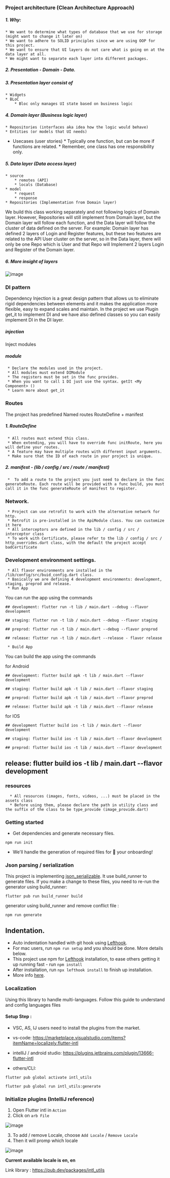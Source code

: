 ### Project architecture (Clean Architecture Approach)
##### 1. Why:
    * We want to determine what types of database that we use for storage (might want to change it later on)
    * We want to adhere to SOLID principles since we are using OOP for this project.
    * We want to ensure that UI layers do not care what is going on at the data layer at all.
    * We might want to separate each layer into different packages.
##### 2. Presentation - Domain - Data.
##### 3. Presentation layer consist of
    * Widgets
    * BLoC
        * Bloc only manages UI state based on business logic

##### 4. Domain layer (Business logic layer)
    * Repositories (interfaces aka idea how the logic would behave)
    * Entities (or models that UI needs)
 * Usecases (user stories)
        * Typically one function, but can be more if functions are related.
        * Remember, one class has one responsibility only.


##### 5. Data layer (Data access layer)
    * source
        * remotes (API)
        * locals (Database)
    * model
        * request
        * response
    * Repositories (Implementation from Domain layer)
We build this class working separately and not following logics of Domain layer. However, Repositories will still implement from Domain layer, but the Domain layer will follow each function, and the Data layer will follow the cluster of data defined on the server.
For example: Domain layer has defined 2 layers of Login and Register features, but these two features are related to the API User cluster on the server, so in the Data layer, there will only be one Repo which is  User and that Repo will Implement 2 layers Login and Register of the Domain layer.

##### 6. More insight of layers
![image](https://miro.medium.com/max/772/0*sfCDEb571WD-7EfP.jpg)

### DI pattern
Dependency Injection is a great design pattern that allows us to eliminate rigid dependencies between elements and it makes the application more flexible, easy to expand scales and maintain.
In the project we use Plugin get_it to implement DI and we have also defined classes so you can easily implement DI in the DI layer.
##### injection
Inject modules
##### module
     * Declare the modules used in the project.
     * All modules must extend DIModule
     * The registers must be set in the func provides.
     * When you want to call 1 DI just use the syntax. getIt <My Component> ()
     * Learn more about get_it

### Routes
The project has predefined Named routes RouteDefine + manifest
##### 1. RouteDefine
     * All routes must extend this class.
     * When extending, you will have to override func initRoute, here you will define your routes.
     * A feature may have multiple routes with different input arguments.
     * Make sure that the ID of each route in your project is unique.
##### 2. manifest - (lib / config / src / route /  manifest)
     *  To add a route to the project you just need to declare in the func generateRoute. Each route will be provided with a func build, you must call it in the func generateRoute of manifest to register.
### Network.
     * Project can use retrofit to work with the alternative network for http.
     * Retrofit is pre-installed in the ApiModule class. You can customize it here
     * All interceptors are defined in the lib / config / src / interceptor class
     * To work with Certificate, please refer to the lib / config / src / http_overrides.dart class, with the default the project accept badCertificate

### Development environment settings.
     * All flavor environments are installed in the /lib/config/src/buid_config.dart class.
     * Basically we are defining 4 development environments: development, staging, preprod and release.
     * Run App

You can run the app using the commands

```
## development: flutter run -t lib / main.dart --debug --flavor development

## staging: flutter run -t lib / main.dart --debug --flavor staging

## preprod: flutter run -t lib / main.dart --debug --flavor preprod

## release: flutter run -t lib / main.dart --release - flavor release
```

     * Build App
You can build the app using the commands

for Android

```
## development: flutter build apk -t lib / main.dart --flavor development

## staging: flutter build apk -t lib / main.dart --flavor staging

## preprod: flutter build apk -t lib / main.dart --flavor preprod

## release: flutter build apk -t lib / main.dart --flavor release
```

for IOS

```
## development flutter build ios -t lib / main.dart --flavor development

## staging: flutter build ios -t lib / main.dart --flavor development

## preprod: flutter build ios -t lib / main.dart --flavor development
```

## release: flutter build ios -t lib / main.dart --flavor development

### resources
      * All resources (images, fonts, videos, ...) must be placed in the assets class
      * Before using them, please declare the path in utility class and the suffix of the class to be type_provide (image_provide.dart)

### Getting started
* Get dependencies and generate necessary files.
```
npm run init
```
* We'll handle the generation of required files for 🚀 your onboarding!

### Json parsing / serialization
This project is implementing [json_serializable](https://pub.dev/packages/json_serializable).
It use build_runner to generate files. If you make a change to these files, you need to re-run the generator using build_runner:
```
flutter pub run build_runner build
```
generator using build_runner and remove conflict file :
```
npm run generate
```

## Indentation.
- Auto indentation handled with git hook using [Lefthook](https://github.com/Arkweid/lefthook).
- For mac users, run `npm run setup` and you should be done. More details below.
- This project use npm for [Lefthook](https://github.com/Arkweid/lefthook) installation, to ease others getting it up running fast - run `npm install`
- After installation, run `npx lefthook install` to finish up installation.
- More info [here](https://github.com/Arkweid/lefthook/blob/master/docs/node.md).

### Localization
Using this library to handle multi-languages. Follow this guide to understand and config languages files

#### Setup Step :

* VSC, AS, IJ users need to install the plugins from the market.
* vs-code: https://marketplace.visualstudio.com/items?itemName=localizely.flutter-intl
* intelliJ / android studio: https://plugins.jetbrains.com/plugin/13666-flutter-intl

* others/CLI:
```
flutter pub global activate intl_utils

flutter pub global run intl_utils:generate
```

### Initialize plugins (IntelliJ reference)
1. Open Flutter intl in `Action`
2. Click on `arb File`

![image](screenshots/intl_prompt.png)

3. To add / remove Locale, choose `Add Locale` / `Remove Locale`
4. Then it will promp which locale

![image](./screenshots/intl_add_locale.png)

**Current available locale is en, en**


Link library : https://pub.dev/packages/intl_utils
